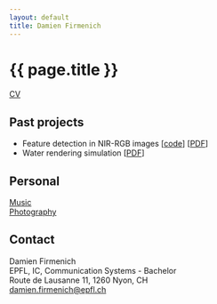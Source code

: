 ```yaml
---
layout: default
title: Damien Firmenich
---
```

	
# {{ page.title }}

[CV](/resume.html)

<!-- ## Current Projects -->


## Past projects
- Feature detection in NIR-RGB images [[code](http://github.com/damienfir/image-features)]  [[PDF](/docs/firmenich_feature_detection_nir2011.pdf)]
- Water rendering simulation [[PDF](/docs/firmenich_water_rendering2010.pdf "Water rendering pdf")]

## Personal
[Music](http://www.digthis.ch)  
[Photography](http://www.flickr.com/photos/damienfir)

## Contact
Damien Firmenich  
EPFL, IC, Communication Systems - Bachelor  
Route de Lausanne 11, 1260 Nyon, CH  
<damien.firmenich@epfl.ch>